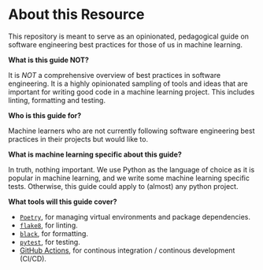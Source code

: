# About this Resource

This repository is meant to serve as an opinionated, pedagogical guide on software engineering best practices for those of us in machine learning.

__What is this guide NOT?__

It is _NOT_ a comprehensive overview of best practices in software engineering. It is a highly opinionated sampling of tools and ideas that are important for writing good code in a machine learning project. This includes linting, formatting and testing.

__Who is this guide for?__

Machine learners who are not currently following software engineering best practices in their projects but would like to.

__What is machine learning specific about this guide?__

In truth, nothing important. We use Python as the language of choice as it is popular in machine learning, and we write some machine learning specific tests. Otherwise, this guide could apply to (almost) any python project.

__What tools will this guide cover?__

- [`Poetry`](https://python-poetry.org/docs/#system-requirements), for managing virtual environments and package dependencies.
- [`flake8`](https://flake8.pycqa.org/en/latest/), for linting.
- [`black`](https://pypi.org/project/black/), for formatting.
- [`pytest`](https://docs.pytest.org/en/latest/), for testing.
- [GitHub Actions](https://github.com/features/actions), for continous integration / continous development (CI/CD).

